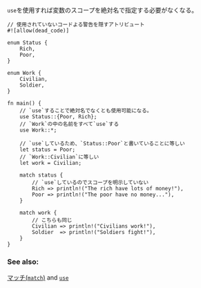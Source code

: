 <!--- The `use` declaration can be used so manual scoping isn't needed: --->
`use`を使用すれば変数のスコープを絶対名で指定する必要がなくなる。

``` rust,editable
// 使用されていないコードよる警告を隠すアトリビュート
#![allow(dead_code)]

enum Status {
    Rich,
    Poor,
}

enum Work {
    Civilian,
    Soldier,
}

fn main() {
    // `use`することで絶対名でなくとも使用可能になる。
    use Status::{Poor, Rich};
    // `Work`の中の名前をすべて`use`する
    use Work::*;

    // `use`しているため、`Status::Poor`と書いていることに等しい
    let status = Poor;
    // `Work::Civilian`に等しい
    let work = Civilian;

    match status {
        // `use`しているのでスコープを明示していない
        Rich => println!("The rich have lots of money!"),
        Poor => println!("The poor have no money..."),
    }

    match work {
        // こちらも同じ
        Civilian => println!("Civilians work!"),
        Soldier  => println!("Soldiers fight!"),
    }
}

```

### See also:

[マッチ(`match`)][match] and [`use`][use]

[use]: ./mod/use.html
[match]: ./flow_control/match.html
